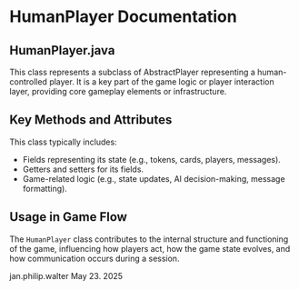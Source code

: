 # HumanPlayer Documentation

## HumanPlayer.java

This class represents a subclass of AbstractPlayer representing a human-controlled player. It is a key part of the game logic or player interaction layer, providing core gameplay elements or infrastructure.

## Key Methods and Attributes

This class typically includes:
- Fields representing its state (e.g., tokens, cards, players, messages).
- Getters and setters for its fields.
- Game-related logic (e.g., state updates, AI decision-making, message formatting).

## Usage in Game Flow

The `HumanPlayer` class contributes to the internal structure and functioning of the game, influencing how players act, how the game state evolves, and how communication occurs during a session.

jan.philip.walter May 23. 2025
